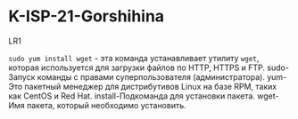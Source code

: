 # K-ISP-21-Gorshihina
LR1

`sudo yum install wget` - эта команда устанавливает утилиту `wget`, которая используется для загрузки файлов по HTTP, HTTPS и FTP. 
sudo-Запуск команды с правами суперпользователя (администратора).
yum-Это пакетный менеджер для дистрибутивов Linux на базе RPM, таких как CentOS и Red Hat.
install-Подкоманда для установки пакета.
wget- Имя пакета, который необходимо установить.
